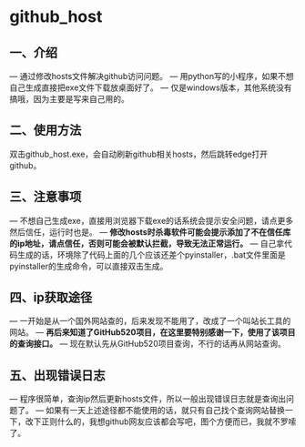 # github_host

## 一、介绍
  — 通过修改hosts文件解决github访问问题。
  — 用python写的小程序，如果不想自己生成直接把exe文件下载放桌面好了。
  — 仅是windows版本，其他系统没有搞哦，因为主要是写来自己用的。
  
## 二、使用方法
  双击github_host.exe，会自动刷新github相关hosts，然后跳转edge打开github。
  
## 三、注意事项
  — 不想自己生成exe，直接用浏览器下载exe的话系统会提示安全问题，请点更多然后信任，运行时也是。
  — **修改hosts时杀毒软件可能会提示添加了不在信任库的ip地址，请点信任，否则可能会被默认拦截，导致无法正常运行。**
  — 自己拿代码生成的话，环境除了代码上面的几个应该还差个pyinstaller，.bat文件里面是pyinstaller的生成命令，可以直接双击生成。
  
## 四、ip获取途径
  — 一开始是从一个国外网站查的，后来发现不能用了，改成了一个叫站长工具的网站。
  — **再后来知道了GitHub520项目，在这里要特别感谢一下，使用了该项目的查询接口。**
  — 现在默认先从GitHub520项目查询，不行的话再从网站查询。
  
## 五、出现错误日志
  — 程序很简单，查询ip然后更新hosts文件，所以一般出现错误日志就是查询出问题了。
  — 如果有一天上述途径都不能使用的话，就只有自己找个查询网站替换一下，改下正则什么的，我想github网友应该都会写吧，图个方便而已，我就不罗嗦了。
  
 


